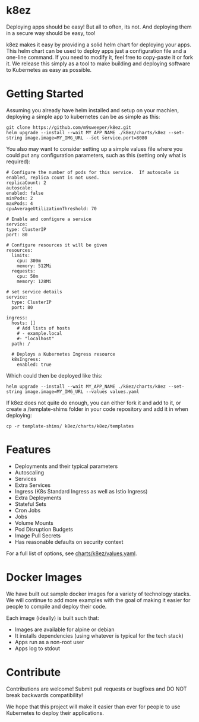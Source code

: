 # k8ez

Deploying apps should be easy! But all to often, its not. And deploying them in a secure way should be easy, too! 

k8ez makes it easy by providing a solid helm chart for deploying your apps. This helm chart can be used to deploy apps just a configuration file and a one-line command. 
If you need to modify it, feel free to copy-paste it or fork it. We release this simply as a tool to make building and deploying software to Kubernetes as easy as possible. 

# Getting Started

Assuming you already have helm installed and setup on your machien, deploying a simple app to kubernetes can be as simple as this: 

    git clone https://github.com/m9sweeper/k8ez.git
    helm upgrade --install --wait MY_APP_NAME ./k8ez/charts/k8ez --set-string image.image=MY_IMG_URL --set service.port=8080

You also may want to consider setting up a simple values file where you could put any configuration parameters, such as this (setting only what is required):

    # Configure the number of pods for this service.  If autoscale is enabled, replica count is not used.
    replicaCount: 2
    autoscale:
    enabled: false
    minPods: 2
    maxPods: 4
    cpuAverageUtilizationThreshold: 70
    
    # Enable and configure a service
    service:
    type: ClusterIP
    port: 80
    
    # Configure resources it will be given
    resources:
      limits:
        cpu: 300m
        memory: 512Mi
      requests:
        cpu: 50m
        memory: 128Mi
    
    # set service details
    service:
      type: ClusterIP
      port: 80
    
    ingress:
      hosts: []
        # Add lists of hosts
        # - example.local
        #- "localhost"
      path: /
    
      # Deploys a Kubernetes Ingress resource
      k8sIngress:
        enabled: true

Which could then be deployed like this: 

    helm upgrade --install --wait MY_APP_NAME ./k8ez/charts/k8ez --set-string image.image=MY_IMG_URL --values values.yaml

If k8ez does not quite do enough, you can either fork it and add to it, or create a /template-shims folder in your code repository and add it in when deploying: 

    cp -r template-shims/ k8ez/charts/k8ez/templates

# Features

 - Deployments and their typical parameters
 - Autoscaling
 - Services
 - Extra Services
 - Ingress (K8s Standard Ingress as well as Istio Ingress)
 - Extra Deployments
 - Stateful Sets
 - Cron Jobs
 - Jobs
 - Volume Mounts
 - Pod Disruption Budgets
 - Image Pull Secrets
 - Has reasonable defaults on security context

For a full list of options, see [charts/k8ez/values.yaml](charts/k8ez/values.yaml).

# Docker Images

We have built out sample docker images for a variety of technology stacks. We will continue to add more examples with the goal
of making it easier for people to compile and deploy their code. 

Each image (ideally) is built such that: 

 - Images are available for alpine or debian
 - It installs dependencies (using whatever is typical for the tech stack)
 - Apps run as a non-root user
 - Apps log to stdout

# Contribute

Contributions are welcome! Submit pull requests or bugfixes and DO NOT break backwards compatibility! 

We hope that this project will make it easier than ever for people to use Kubernetes to deploy their applications. 

